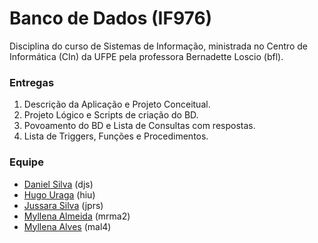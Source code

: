 <h1><b>Banco de Dados (IF976)</b></h1>

Disciplina do curso de Sistemas de Informação, ministrada no Centro de Informática (CIn) da UFPE pela professora Bernadette Loscio (bfl).

<h3><b>Entregas</b></h3>
<ol>
    <li>Descrição da Aplicação e Projeto Conceitual.</li>
    <li>Projeto Lógico e Scripts de criação do BD.</li>
    <li>Povoamento do BD e Lista de Consultas com respostas.</li>
    <li>Lista de Triggers, Funções e Procedimentos.</li>
</ol>

<h3>Equipe</h3>
<ul>
    <li><a href="https://github.com/shirubadan">Daniel Silva</a> (djs)</li>
    <li><a href="https://github.com/hugouraga">Hugo Uraga</a> (hiu)</li>
    <li><a href="https://github.com/jussararodrigues">Jussara Silva</a> (jprs)</li>
    <li><a href="https://github.com/MyllenaAlmeida">Myllena Almeida</a> (mrma2)</li>
    <li><a href="https://github.com/myllenaalves">Myllena Alves</a> (mal4)</li> 
</ul>

